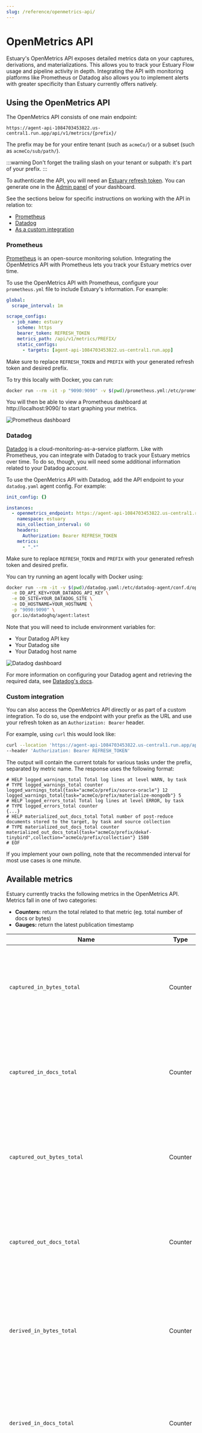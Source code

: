 ```yaml
---
slug: /reference/openmetrics-api/
---
```


# OpenMetrics API

Estuary's OpenMetrics API exposes detailed metrics data on your captures, derivations, and materializations. This allows you to track your Estuary Flow usage and pipeline activity in depth.
Integrating the API with monitoring platforms like Prometheus or Datadog also allows you to implement alerts with greater specificity than Estuary currently offers natively.

## Using the OpenMetrics API

The OpenMetrics API consists of one main endpoint:

```https://agent-api-1084703453822.us-central1.run.app/api/v1/metrics/{prefix}/```

The prefix may be for your entire tenant (such as `acmeCo/`) or a subset (such as `acmeCo/sub/path/`).

:::warning
Don't forget the trailing slash on your tenant or subpath: it's part of your prefix.
:::

To authenticate the API, you will need an [Estuary refresh token](/guides/how_to_generate_refresh_token). You can generate one in the [Admin panel](https://dashboard.estuary.dev/admin/api) of your dashboard.

See the sections below for specific instructions on working with the API in relation to:
* [Prometheus](#prometheus)
* [Datadog](#datadog)
* [As a custom integration](#custom-integration)

### Prometheus

[Prometheus](https://prometheus.io/) is an open-source monitoring solution. Integrating the OpenMetrics API with Prometheus lets you track your Estuary metrics over time.

To use the OpenMetrics API with Prometheus, configure your `prometheus.yml` file to include Estuary's information. For example:

```yaml
global:
  scrape_interval: 1m

scrape_configs:
  - job_name: estuary
    scheme: https
    bearer_token: REFRESH_TOKEN
    metrics_path: /api/v1/metrics/PREFIX/
    static_configs:
      - targets: [agent-api-1084703453822.us-central1.run.app]
```

Make sure to replace `REFRESH_TOKEN` and `PREFIX` with your generated refresh token and desired prefix.

To try this locally with Docker, you can run:

```bash
docker run --rm -it -p "9090:9090" -v $(pwd)/prometheus.yml:/etc/prometheus/prometheus.yml prom/prometheus:latest
```

You will then be able to view a Prometheus dashboard at http://localhost:9090/ to start graphing your metrics.

![Prometheus dashboard](https://storage.googleapis.com/estuary-marketing-strapi-uploads/uploads//openmetrics_prometheus_3fb3fe6bfa/openmetrics_prometheus_3fb3fe6bfa.png)

### Datadog

[Datadog](https://www.datadoghq.com/) is a cloud-monitoring-as-a-service platform. Like with Prometheus, you can integrate with Datadog to track your Estuary metrics over time. To do so, though, you will need some additional information related to your Datadog account.

To use the OpenMetrics API with Datadog, add the API endpoint to your `datadog.yaml` agent config. For example:

```yaml
init_config: {}

instances:
  - openmetrics_endpoint: https://agent-api-1084703453822.us-central1.run.app/api/v1/metrics/PREFIX/
    namespace: estuary
    min_collection_interval: 60
    headers:
      Authorization: Bearer REFRESH_TOKEN
    metrics:
      - ".*"
```

Make sure to replace `REFRESH_TOKEN` and `PREFIX` with your generated refresh token and desired prefix.

You can try running an agent locally with Docker using:

```bash
docker run --rm -it -v $(pwd)/datadog.yaml:/etc/datadog-agent/conf.d/openmetrics.d/conf.yaml:ro \
  -e DD_API_KEY=YOUR_DATADOG_API_KEY \
  -e DD_SITE=YOUR_DATADOG_SITE \
  -e DD_HOSTNAME=YOUR_HOSTNAME \
  -p "9090:9090" \
  gcr.io/datadoghq/agent:latest
```

Note that you will need to include environment variables for:
* Your Datadog API key
* Your Datadog site
* Your Datadog host name

![Datadog dashboard](https://storage.googleapis.com/estuary-marketing-strapi-uploads/uploads//openmetrics_datadog_62a6b99a88/openmetrics_datadog_62a6b99a88.png)

For more information on configuring your Datadog agent and retrieving the required data, see [Datadog's docs](https://docs.datadoghq.com/agent/).

### Custom integration

You can also access the OpenMetrics API directly or as part of a custom integration. To do so, use the endpoint with your prefix as the URL and use your refresh token as an `Authorization: Bearer` header.

For example, using `curl` this would look like:

```bash
curl --location 'https://agent-api-1084703453822.us-central1.run.app/api/v1/metrics/PREFIX/' \
--header 'Authorization: Bearer REFRESH_TOKEN'
```

The output will contain the current totals for various tasks under the prefix, separated by metric name. The response uses the following format:

```
# HELP logged_warnings_total Total log lines at level WARN, by task
# TYPE logged_warnings_total counter
logged_warnings_total{task="acmeCo/prefix/source-oracle"} 12
logged_warnings_total{task="acmeCo/prefix/materialize-mongodb"} 5
# HELP logged_errors_total Total log lines at level ERROR, by task
# TYPE logged_errors_total counter
{...}
# HELP materialized_out_docs_total Total number of post-reduce documents stored to the target, by task and source collection
# TYPE materialized_out_docs_total counter
materialized_out_docs_total{task="acmeCo/prefix/dekaf-tinybird",collection="acmeCo/prefix/collection"} 1580
# EOF
```

If you implement your own polling, note that the recommended interval for most use cases is one minute.

## Available metrics

Estuary currently tracks the following metrics in the OpenMetrics API. Metrics fall in one of two categories:

* **Counters:** return the total related to that metric (eg. total number of docs or bytes)
* **Gauges:** return the latest publication timestamp

| Name | Type | Description |
| --- | --- | --- |
| `captured_in_bytes_total` | Counter | Total number of pre-combine bytes captured by the connector, by task and target collection |
| `captured_in_docs_total` | Counter | Total number of pre-combine documents captured by the connector, by task and target collection |
| `captured_out_bytes_total` | Counter | Total number of post-combine bytes captured by the connector, by task and target collection |
| `captured_out_docs_total` | Counter | Total number of post-combine documents captured by the connector, by task and target collection |
| `derived_in_bytes_total` | Counter | Total number of pre-reduce bytes read from the source collection, by task, source collection, and transform |
| `derived_in_docs_total` | Counter | Total number of pre-reduce documents read from the source collection, by task, source collection, and transform |
| `derived_last_source_published_at_time_seconds` | Gauge | Publication timestamp of the most recent source collection document that was processed by the derivation, given as seconds since the unix epoch |
| `derived_out_bytes_total` | Counter | Total number of post-combine bytes published by derivation transforms, by task |
| `derived_out_docs_total` | Counter | Total number of post-combine documents published by derivation transforms, by task |
| `derived_yield_bytes_total` | Counter | Total number of pre-combine bytes published by derivation transforms, by task |
| `derived_yield_docs_total` | Counter | Total number of pre-combine documents published by derivation transforms, by task |
| `logged_errors_total` | Counter | Total log lines at level ERROR, by task |
| `logged_failures_total` | Counter | Total log lines indicating task failure, by task |
| `logged_warnings_total` | Counter | Total log lines at level WARN, by task |
| `materialized_in_bytes_total` | Counter | Total number of pre-reduce bytes read from the source collection, by task and source collection |
| `materialized_in_docs_total` | Counter | Total number of pre-reduce documents read from the source collection, by task and source collection |
| `materialized_last_source_published_at_time_seconds` | Gauge | Publication timestamp of the most recent source collection document that was materialized, given as seconds since the unix epoch |
| `materialized_load_bytes_total` | Counter | Total number of pre-reduce bytes loaded from the target, by task and source collection |
| `materialized_load_docs_total` | Counter | Total number of pre-reduce documents loaded from the target, by task and source collection |
| `materialized_out_bytes_total` | Counter | Total number of post-reduce bytes stored to the target, by task and source collection |
| `materialized_out_docs_total` | Counter | Total number of post-reduce documents stored to the target, by task and source collection |
| `read_by_me_bytes_total` | Counter | Total number of collection bytes read by this task, by task |
| `read_by_me_docs_total` | Counter | Total number of collection documents read by this task, by task |
| `read_from_me_bytes_total` | Counter | Total number of collection bytes read from this source, by collection |
| `read_from_me_docs_total` | Counter | Total number of collection documents read from this source, by collection |
| `txn_count_total` | Counter | Total number of transactions processed by this task, by task |
| `usage_seconds_total` | Counter | Total number of billable seconds of connector usage time, by task |
| `written_by_me_bytes_total` | Counter | Total number of collection bytes written by this task, by task |
| `written_by_me_docs_total` | Counter | Total number of collection documents written by this task, by task |
| `written_to_me_bytes_total` | Counter | Total number of collection bytes written to this target, by collection |
| `written_to_me_docs_total` | Counter | Total number of collection documents written to this target, by collection |

